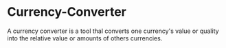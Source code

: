 # Currency-Converter
A currency converter is a tool thal converts one currency's value or quality into the relative value or amounts of others currencies.